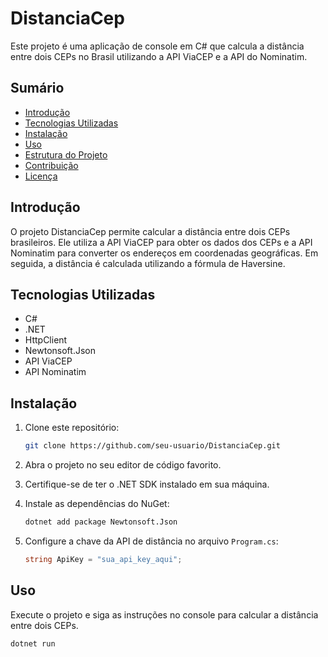 # DistanciaCep

Este projeto é uma aplicação de console em C# que calcula a distância entre dois CEPs no Brasil utilizando a API ViaCEP e a API do Nominatim.

## Sumário

- [Introdução](#introdução)
- [Tecnologias Utilizadas](#tecnologias-utilizadas)
- [Instalação](#instalação)
- [Uso](#uso)
- [Estrutura do Projeto](#estrutura-do-projeto)
- [Contribuição](#contribuição)
- [Licença](#licença)

## Introdução

O projeto DistanciaCep permite calcular a distância entre dois CEPs brasileiros. Ele utiliza a API ViaCEP para obter os dados dos CEPs e a API Nominatim para converter os endereços em coordenadas geográficas. Em seguida, a distância é calculada utilizando a fórmula de Haversine.

## Tecnologias Utilizadas

- C#
- .NET
- HttpClient
- Newtonsoft.Json
- API ViaCEP
- API Nominatim

## Instalação

1. Clone este repositório:

    ```bash
    git clone https://github.com/seu-usuario/DistanciaCep.git
    ```

2. Abra o projeto no seu editor de código favorito.

3. Certifique-se de ter o .NET SDK instalado em sua máquina.

4. Instale as dependências do NuGet:

    ```bash
    dotnet add package Newtonsoft.Json
    ```

5. Configure a chave da API de distância no arquivo `Program.cs`:

    ```csharp
    string ApiKey = "sua_api_key_aqui";
    ```

## Uso

Execute o projeto e siga as instruções no console para calcular a distância entre dois CEPs.

```bash
dotnet run
